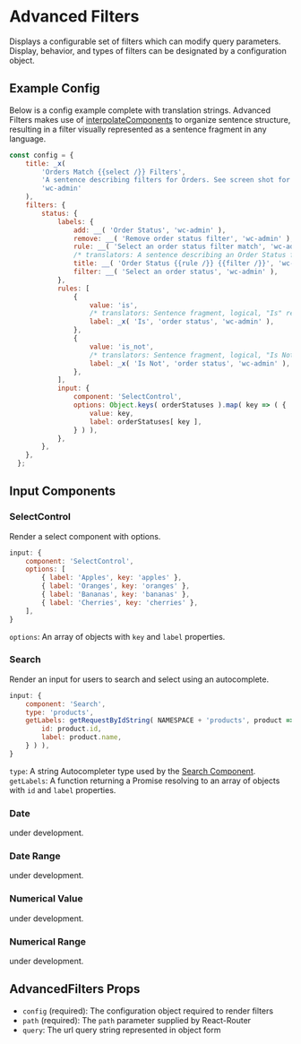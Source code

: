 Advanced Filters
============

Displays a configurable set of filters which can modify query parameters. Display, behavior, and types of filters can be designated by a configuration object.

## Example Config

Below is a config example complete with translation strings. Advanced Filters makes use of [interpolateComponents](https://github.com/Automattic/interpolate-components#readme) to organize sentence structure, resulting in a filter visually represented as a sentence fragment in any language.

```jsx
const config = {
	title: _x(
		'Orders Match {{select /}} Filters',
		'A sentence describing filters for Orders. See screen shot for context: https://cloudup.com/cSsUY9VeCVJ',
		'wc-admin'
	),
	filters: {
		status: {
			labels: {
				add: __( 'Order Status', 'wc-admin' ),
				remove: __( 'Remove order status filter', 'wc-admin' ),
				rule: __( 'Select an order status filter match', 'wc-admin' ),
				/* translators: A sentence describing an Order Status filter. See screen shot for context: https://cloudup.com/cSsUY9VeCVJ */
				title: __( 'Order Status {{rule /}} {{filter /}}', 'wc-admin' ),
				filter: __( 'Select an order status', 'wc-admin' ),
			},
			rules: [
				{
					value: 'is',
					/* translators: Sentence fragment, logical, "Is" refers to searching for orders matching a chosen order status. Screenshot for context: https://cloudup.com/cSsUY9VeCVJ */
					label: _x( 'Is', 'order status', 'wc-admin' ),
				},
				{
					value: 'is_not',
					/* translators: Sentence fragment, logical, "Is Not" refers to searching for orders that don\'t match a chosen order status. Screenshot for context: https://cloudup.com/cSsUY9VeCVJ */
					label: _x( 'Is Not', 'order status', 'wc-admin' ),
				},
			],
			input: {
				component: 'SelectControl',
				options: Object.keys( orderStatuses ).map( key => ( {
					value: key,
					label: orderStatuses[ key ],
				} ) ),
			},
		},
	},
  };
```

## Input Components

### SelectControl

Render a select component with options.

```jsx
input: {
	component: 'SelectControl',
	options: [
		{ label: 'Apples', key: 'apples' },
		{ label: 'Oranges', key: 'oranges' },
		{ label: 'Bananas', key: 'bananas' },
		{ label: 'Cherries', key: 'cherries' },
	],
}
```

`options`: An array of objects with `key` and `label` properties.

### Search

Render an input for users to search and select using an autocomplete.

```jsx
input: {
	component: 'Search',
	type: 'products',
	getLabels: getRequestByIdString( NAMESPACE + 'products', product => ( {
		id: product.id,
		label: product.name,
	} ) ),
}
```

`type`: A string Autocompleter type used by the [Search Component](https://github.com/woocommerce/wc-admin/tree/master/packages/components/src/search).
`getLabels`: A function returning a Promise resolving to an array of objects with `id` and `label` properties.

### Date
under development.

### Date Range
under development.

### Numerical Value
under development.

### Numerical Range
under development.

## AdvancedFilters Props

* `config` (required): The configuration object required to render filters
* `path` (required): The `path` parameter supplied by React-Router
* `query`: The url query string represented in object form

